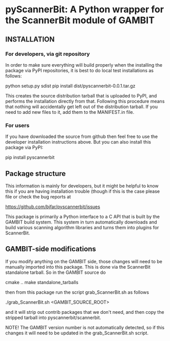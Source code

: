 pyScannerBit: A Python wrapper for the ScannerBit module of GAMBIT
===

INSTALLATION
---

### For developers, via git repository

In order to make sure everything will build properly when the installing
the package via PyPI repositories, it is best to do local test installations as
follows:
 
   python setup.py sdist
   pip install dist/pyscannerbit-0.0.1.tar.gz  

This creates the source distribution tarball that is uploaded to PyPI, and
performs the installation directly from that. Following this procedure means
that nothing will accidentally get left out of the distribution tarball. If
you need to add new files to it, add them to the MANIFEST.in file.

### For users

If you have downloaded the source from github then feel free to use
the developer installation instructions above. But you can also install this
package via PyPI:

   pip install pyscannerbit


Package structure
---

This information is mainly for developers, but it might be helpful to know this
if you are having installation trouble (though if this is the case please file
or check the bug reports at 

   https://github.com/bjfar/pyscannerbit/issues

This package is primarily a Python interface to a C API that is built by the
GAMBIT build system. This system in turn automatically downloads and build
various scanning algorithm libraries and turns them into plugins for ScannerBit.


GAMBIT-side modifications
---

If you modify anything on the GAMBIT side, those changes will need to be
manually imported into this package. This is done via the ScannerBit
standalone tarball. So in the GAMBIT source do

   cmake ..
   make standalone_tarballs

then from this package run the script grab_ScannerBit.sh as follows

   ./grab_ScannerBit.sh <GAMBIT_SOURCE_ROOT>

and it will strip out contrib packages that we don't need, and then copy
the stripped tarball into pyscannerbit/scannerbit.

NOTE! The GAMBIT version number is not automatically detected, so if
this changes it will need to be updated in the grab_ScannerBit.sh script.  
